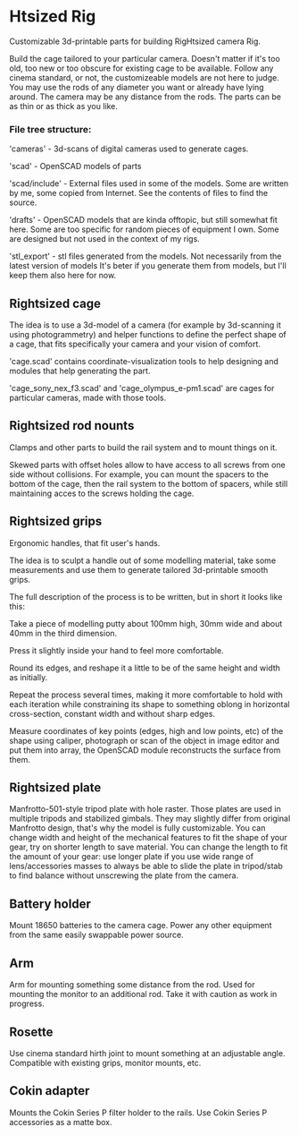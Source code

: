 # Htsized Rig
Customizable 3d-printable parts for building RigHtsized camera Rig.

Build the cage tailored to your particular camera.
Doesn't matter if it's too old, too new or too obscure for existing cage to be available.
Follow any cinema standard, or not, the customizeable models are not here to judge.
You may use the rods of any diameter you want or already have lying around.
The camera may be any distance from the rods.
The parts can be as thin or as thick as you like.

### File tree structure:
'cameras' - 3d-scans of digital cameras used to generate cages.

'scad' - OpenSCAD models of parts

'scad/include' - External files used in some of the models.
Some are written by me, some copied from Internet.
See the contents of files to find the source.

'drafts' - OpenSCAD models that are kinda offtopic, but still somewhat fit here. 
Some are too specific for random pieces of equipment I own.
Some are designed but not used in the context of my rigs.

'stl_export' - stl files generated from the models. Not necessarily from the latest version of models
It's beter if you generate them from models, but I'll keep them also here for now.

## Rightsized cage
The idea is to use a 3d-model of a camera (for example by 3d-scanning it using photogrammetry) and helper functions to define the perfect shape of a cage, that fits specifically your camera and your vision of comfort.

'cage.scad' contains coordinate-visualization tools to help designing and modules that help generating the part.

'cage_sony_nex_f3.scad' and 'cage_olympus_e-pm1.scad' are cages for particular cameras, made with those tools.

## Rightsized rod nounts
Clamps and other parts to build the rail system and to mount things on it.

Skewed parts with offset holes allow to have access to all screws from one side without collisions.
For example, you can mount the spacers to the bottom of the cage, then the rail system to the bottom of spacers, while still maintaining acces to the screws holding the cage.

## Rightsized grips
Ergonomic handles, that fit user's hands.

The idea is to sculpt a handle out of some modelling material, take some measurements and use them to generate tailored 3d-printable smooth grips.

The full description of the process is to be written, but in short it looks like this:

Take a piece of modelling putty about 100mm high, 30mm wide and about 40mm in the third dimension.

Press it slightly inside your hand to feel more comfortable.

Round its edges, and reshape it a little to be of the same height and width as initially.

Repeat the process several times, making it more comfortable to hold with each iteration while constraining its shape to something oblong in horizontal cross-section, constant width and without sharp edges.

Measure coordinates of key points (edges, high and low points, etc) of the shape using caliper, photograph or scan of the object in image editor and put them into array, the OpenSCAD module reconstructs the surface from them.

## Rightsized plate
Manfrotto-501-style tripod plate with hole raster.
Those plates are used in multiple tripods and stabilized gimbals.
They may slightly differ from original Manfrotto design, that's why the model is fully customizable.
You can change width and height of the mechanical features to fit the shape of your gear, try on shorter length to save material.
You can change the length to fit the amount of your gear: use longer plate if you use wide range of lens/accessories masses to always be able to slide the plate in tripod/stab to find balance without unscrewing the plate from the camera.

## Battery holder
Mount 18650 batteries to the camera cage.
Power any other equipment from the same easily swappable power source.

## Arm
Arm for mounting something some distance from the rod.
Used for mounting the monitor to an additional rod.
Take it with caution as work in progress.

## Rosette
Use cinema standard hirth joint to mount something at an adjustable angle.
Compatible with existing grips, monitor mounts, etc.

## Cokin adapter
Mounts the Cokin Series P filter holder to the rails.
Use Cokin Series P accessories as a matte box.